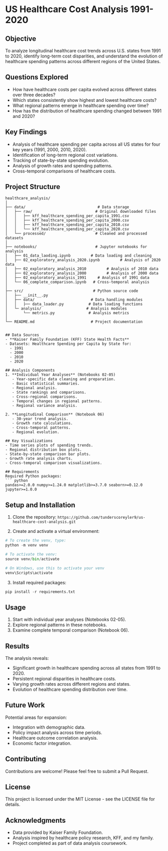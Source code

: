 # US Healthcare Cost Analysis 1991-2020

## Objective
To analyze longitudinal healthcare cost trends across U.S. states from 1991 to 2020, identify long-term cost disparities, and understand the evolution of healthcare spending patterns across different regions of the United States.

## Questions Explored
- How have healthcare costs per capita evolved across different states over three decades?
- Which states consistently show highest and lowest healthcare costs?
- What regional patterns emerge in healthcare spending over time?
- How has the distribution of healthcare spending changed between 1991 and 2020?

## Key Findings
- Analysis of healthcare spending per capita across all US states for four key years (1991, 2000, 2010, 2020).
- Identification of long-term regional cost variations.
- Tracking of state-by-state spending evolution.
- Analysis of growth rates and spending patterns.
- Cross-temporal comparisons of healthcare costs.

## Project Structure
```shell
healthcare_analysis/
│
├── data/                                # Data storage
│   ├── raw/                            # Original downloaded files
│   │   ├── kff_healthcare_spending_per_capita_1991.csv
│   │   ├── kff_healthcare_spending_per_capita_2000.csv
│   │   ├── kff_healthcare_spending_per_capita_2010.csv
│   │   └── kff_healthcare_spending_per_capita_2020.csv
│   └── processed/                      # Cleaned and processed datasets
│
├── notebooks/                          # Jupyter notebooks for analysis
│   ├── 01_data_laoding.ipynb         # Data loading and cleaning
│   ├── 02_exploratory_analysis_2020.ipynb         # Analysis of 2020 data
│   ├── 02_exploratory_analysis_2010         # Analysis of 2010 data
│   ├── 02_exploratory_analysis_2000         # Analysis of 2000 data
│   ├── 02_exploratory_analysis_1991     # Analysis of 1991 data
│   └── 06_complete_comparison.ipynb   # Cross-temporal analysis
│
├── src/                               # Python source code
│   ├── __init__.py
│   ├── data/                         # Data handling modules
│   │   ├── data_loader.py           # Data loading functions
│   └─ analysis/                    # Analysis modules
│       └── metrics.py               # Analysis metrics
│
└── README.md                         # Project documentation


## Data Sources
- **Kaiser Family Foundation (KFF) State Health Facts**
- Datasets: Healthcare Spending per Capita by State for:
  - 1991
  - 2000
  - 2010
  - 2020

## Analysis Components
1. **Individual Year Analyses** (Notebooks 02-05)
   - Year-specific data cleaning and preparation.
   - Basic statistical summaries.
   - Regional analysis.
   - State rankings and comparisons.
   - Cross-regional comparisons.
   - Temporal changes in regional patterns.
   - Regional variance analysis.

2. **Longitudinal Comparison** (Notebook 06)
   - 30-year trend analysis.
   - Growth rate calculations.
   - Cross-temporal patterns.
   - Regional evolution.

## Key Visualizations
- Time series plots of spending trends.
- Regional distribution box plots.
- State-by-state comparison bar plots.
- Growth rate analysis charts.
- Cross-temporal comparison visualizations.

## Requirements
Required Python packages:
``` python
pandas>=2.0.0 numpy>=1.24.0 matplotlib>=3.7.0 seaborn>=0.12.0 jupyter>=1.0.0
```


## Setup and Installation
1. Clone the repository:
`https://github.com/tunderscoreyler9/us-healthcare-cost-analysis.git`

2. Create and activate a virtual environment:
``` python
# To create the venv, type:
python -m venv venv 

# To activate the venv:
source venv/bin/activate 

# On Windows, use this to activate your venv
venv\Scripts\activate
```


3. Install required packages:
``` python
pip install -r requirements.txt
```


## Usage
1. Start with individual year analyses (Notebooks 02-05).
2. Explore regional patterns in these notebooks.
3. Examine complete temporal comparison (Notebook 06).

## Results
The analysis reveals:
- Significant growth in healthcare spending across all states from 1991 to 2020.
- Persistent regional disparities in healthcare costs.
- Varying growth rates across different regions and states.
- Evolution of healthcare spending distribution over time.

## Future Work
Potential areas for expansion:
- Integration with demographic data.
- Policy impact analysis across time periods.
- Healthcare outcome correlation analysis.
- Economic factor integration.

## Contributing
Contributions are welcome! Please feel free to submit a Pull Request.

## License
This project is licensed under the MIT License - see the LICENSE file for details.

## Acknowledgments
- Data provided by Kaiser Family Foundation.
- Analysis inspired by healthcare policy research, KFF, and my family.
- Project completed as part of data analysis coursework.